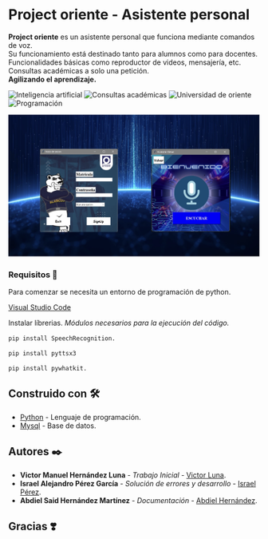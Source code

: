 # Project oriente - Asistente personal

**Project oriente** es un asistente personal que funciona mediante comandos de voz.  
Su funcionamiento está destinado tanto para alumnos como para docentes.  
Funcionalidades básicas como reproductor de videos, mensajería, etc.  
Consultas académicas a solo una petición.  
**Agilizando el aprendizaje.**

![Inteligencia artificial](https://img.shields.io/badge/-Inteligencia%20artificial%20here-brightgreen?longCache=true&style=for-the-badge)
![Consultas académicas](https://img.shields.io/badge/-Consultas%20académicas-yellow?longCache=true&style=for-the-badge)
![Universidad de oriente](https://img.shields.io/badge/-Universidad%20de%20oriente-blue?longCache=true&style=for-the-badge)
![Programación](https://img.shields.io/badge/-Programación-red?longCache=true&style=for-the-badge)

<p align="center"><a href="Preview.png"><img src="Preview.png" alt="Preview" width="700px"/></a></p>

### Requisitos 🔧

Para comenzar se necesita un entorno de programación de python.  

[Visual Studio Code](https://code.visualstudio.com/)

Instalar líbrerias. 
_Módulos necesarios para la ejecución del código._ 

```
pip install SpeechRecognition.
```

```
pip install pyttsx3
```

```
pip install pywhatkit.
```

## Construido con 🛠️

* [Python](https://www.python.org/) - Lenguaje de programación.  
* [Mysql](https://www.mysql.com/) - Base de datos.  

## Autores ✒️

* **Victor Manuel Hernández Luna** - *Trabajo Inicial* - [Victor Luna](https://github.com/VictorLuna02012003).  
* **Israel Alejandro Pérez García** - *Solución de errores y desarrollo* - [Israel Pérez](https://github.com/DCRael).  
* **Abdiel Said Hernández Martínez** - *Documentación* - [Abdiel Hernández](https://github.com/Teakosprey).  

## Gracias ❣️